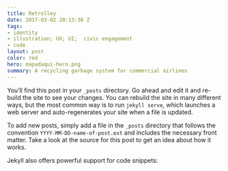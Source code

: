 ```yaml
---
title: Retrolley
date: 2017-03-02 20:13:36 Z
tags:
- identity
- illustration; UX; UI;  civic engagement
- code
layout: post
color: red
hero: mapadaqui-hero.png
summary: A recycling garbage system for commercial airlines
---
```


You’ll find this post in your `_posts` directory. Go ahead and edit it and re-build the site to see your changes. You can rebuild the site in many different ways, but the most common way is to run `jekyll serve`, which launches a web server and auto-regenerates your site when a file is updated.

To add new posts, simply add a file in the `_posts` directory that follows the convention `YYYY-MM-DD-name-of-post.ext` and includes the necessary front matter. Take a look at the source for this post to get an idea about how it works.

Jekyll also offers powerful support for code snippets:
